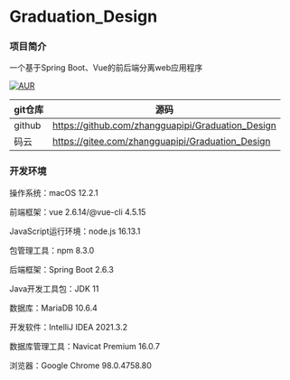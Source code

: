 # Graduation_Design

### 项目简介
一个基于Spring Boot、Vue的前后端分离web应用程序

[![AUR](https://img.shields.io/badge/license-GPL-blue.svg)](https://github.com/zhangguapipi/Graduation_Design/blob/main/LICENSE)

|  git仓库 |  源码  |
|---|---|
|  github |  https://github.com/zhangguapipi/Graduation_Design   |
|  码云  |  https://gitee.com/zhangguapipi/Graduation_Design   |

### 开发环境
操作系统：macOS 12.2.1

前端框架：vue 2.6.14/@vue-cli 4.5.15

JavaScript运行环境：node.js 16.13.1

包管理工具：npm 8.3.0

后端框架：Spring Boot 2.6.3

Java开发工具包：JDK 11

数据库：MariaDB 10.6.4

开发软件：IntelliJ IDEA 2021.3.2

数据库管理工具：Navicat Premium 16.0.7

浏览器：Google Chrome 98.0.4758.80